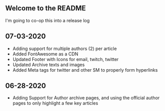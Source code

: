 ## Welcome to the README
I'm going to co-op this into a release log

## 07-03-2020
* Adding support for multiple authors (2) per article
* Added FontAwesome as a CDN
* Updated Footer with Icons for email, twitch, twitter
* Updated Archive texts and images
* Added Meta tags for twitter and other SM to properly form hyperlinks

## 06-28-2020
* Adding Support for Author archive pages, and using the official author pages to only highlight a few key articles